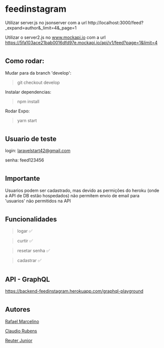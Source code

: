 # feedinstagram

Utilizar server.js no jsonserver com a url http://localhost:3000/feed?_expand=author&_limit=4&_page=1
    
Utilizar o server2.js no www.mockapi.io com a url https://5fa103ace21bab0016dfd97e.mockapi.io/api/v1/feed?page=1&limit=4

#
## Como rodar:

Mudar para da branch 'develop':
> git checkout develop

Instalar dependencias:
> npm install 

Rodar Expo:
> yarn start

#
## Usuario de teste

login: laravelstart42@gmail.com

senha: feed123456


# 
## Importante
Usuarios podem ser cadastrado, mas devido as permições do heroku (onde a API de DB estão hospedados) não permitem envio de email para 'usuarios' não permitidos na API

# 
## Funcionalidades

> logar :white_check_mark:

> curtir :white_check_mark:

> resetar senha :white_check_mark:

> cadastrar :white_check_mark:

#
## API - GraphQL

https://backend-feedinstagram.herokuapp.com/graphql-playground

#
## Autores
[Rafael Marcelino](https://github.com/rafaelmarcelino19)

[Claudio Rubens](https://github.com/rubbritoo)

[Reuter Junior](https://github.com/rjort)